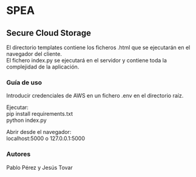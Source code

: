 # SPEA

## Secure Cloud Storage
El directorio templates contiene los ficheros .html que se ejecutarán en el navegador del cliente.  
El fichero index.py se ejecutará en el servidor y contiene toda la complejidad de la aplicación.  

### Guía de uso
Introducir credenciales de AWS en un fichero .env en el directorio raíz.  
  
Ejecutar:  
pip install requirements.txt  
python index.py  
  
Abrir desde el navegador:  
localhost:5000 o 127.0.0.1:5000  

### Autores
Pablo Pérez y Jesús Tovar
